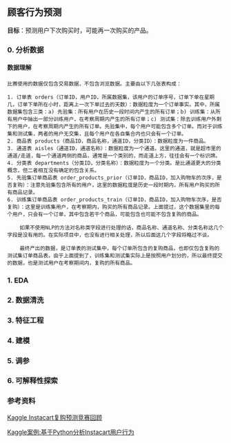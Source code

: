 ## 顾客行为预测

**目标**：预测用户下次购买时，可能再一次购买的产品。

### 0. 分析数据

#### 数据理解

```
比赛使用的数据仅包含交易数据，不包含浏览数据。主要由以下几张表构成：

1. 订单表 orders（订单ID，用户ID，所属数据集，该用户的订单序号，订单下单在星期几，订单下单所在小时，距离上一次下单过去的天数）：数据粒度为一个订单事实。其中，所属数据集包含三类：a) 先验集：所有用户在历史一段时间内产生的所有订单；b) 训练集：从所有用户中抽出一部分训练用户，在考察周期内产生的所有订单；c) 测试集：除去训练用户外剩下的用户，在考察周期内产生的所有订单。先验集中，每个用户可能包含多个订单。而对于训练集和测试集，两者的用户无交集，且每个用户在各自集合内也只会有一个订单。
2. 商品表 products（商品ID，商品名称，通道ID，分类ID）：数据粒度为一件商品。
3. 通道表 aisles（通道ID，通道名称）：数据粒度为一个通道。这里的通道，就是超市里的通道/走道，每一个通道两侧的商品，通常是一个类别的，而走道上方，往往会有一个标识牌。
4. 分类表 departments（分类ID，分类名称）：数据粒度为一个分类。是比通道更大的分类概念，但二者相互没有确定的包含关系。
5. 先验集订单商品表 order_products_prior（订单ID，商品ID，加入购物车的次序，是否复购）：注意先验集包含所有的用户，这里的数据粒度是历史一段时期内，所有用户购买的所有商品记录。
6. 训练集订单商品表 order_products_train（订单ID，商品ID，加入购物车次序，是否复购）：这里是训练集用户，在考察期内，购买的所有商品记录。上面提过，这个数据集里的每个用户，只会有一个订单，其中包含若干个商品，可能包含也可能不包含复购的商品。

	如果不使用NLP的方法对名称类字段进行处理的话，商品名称、通道名称、分类名称这几个字段是没有用的。在实际项目中，也没有进行相关处理，所以后面这几个字段将略过不谈。

	最终产出的数据，是订单表的测试集中，每个订单所包含的复购商品，也即仅包含复购的测试集订单商品表。由于上面提到了，训练集和测试集实际上是按照用户划分的，所以最终提交的数据，也是测试用户在考察期间内，复购的所有商品。
```



### 1. EDA

### 2. 数据清洗

### 3. 特征工程

### 4. 建模

### 5. 调参

### 6. 可解释性探索

### 参考资料

[Kaggle Instacart复购预测竞赛回顾](https://www.dazhuanlan.com/2019/11/21/5dd5b3afc1b16/)

[Kaggle案例:基于Python分析Instacart用户行为](https://www.jianshu.com/p/098f66604a04)

